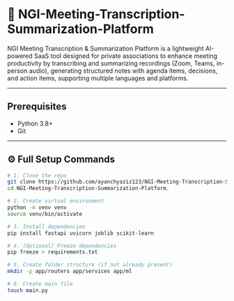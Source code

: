 # 🚀 NGI-Meeting-Transcription-Summarization-Platform   

NGI Meeting Transcription & Summarization Platform is a lightweight AI-powered SaaS tool designed for private associations to enhance meeting productivity by transcribing and summarizing recordings (Zoom, Teams, in-person audio), generating structured notes with agenda items, decisions, and action items, supporting multiple languages and platforms.

---

## Prerequisites

- Python 3.8+
- Git

---

## ⚙️ Full Setup Commands

```bash
# 1. Clone the repo
git clone https://github.com/ayanchyaziz123/NGI-Meeting-Transcription-Summarization-Platform.git
cd NGI-Meeting-Transcription-Summarization-Platform.

# 2. Create virtual environment
python -m venv venv
source venv/bin/activate          

# 3. Install dependencies
pip install fastapi uvicorn joblib scikit-learn

# 4. (Optional) Freeze dependencies
pip freeze > requirements.txt

# 5. Create folder structure (if not already present)
mkdir -p app/routers app/services app/ml

# 6. Create main file
touch main.py
